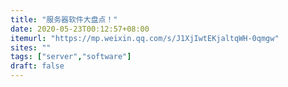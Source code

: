 ```yaml
---
title: "服务器软件大盘点！"
date: 2020-05-23T00:12:57+08:00
itemurl: "https://mp.weixin.qq.com/s/J1XjIwtEKjaltqWH-0qmgw"
sites: ""
tags: ["server","software"]
draft: false
---
```


